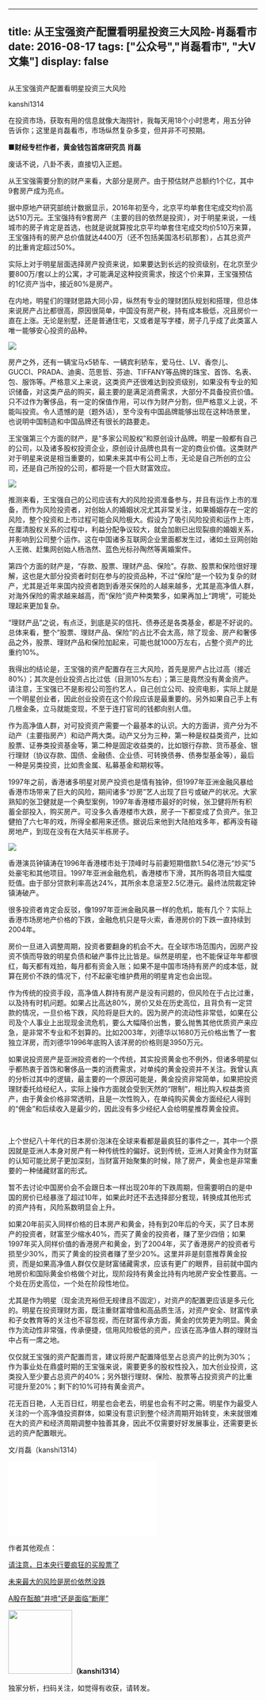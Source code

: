 
---
title:  从王宝强资产配置看明星投资三大风险-肖磊看市
date: 2016-08-17
tags: ["公众号","肖磊看市", "大V文集"]
display: false
---


## 



从王宝强资产配置看明星投资三大风险




kanshi1314




在投资市场，获取有用的信息就像大海捞针，我每天用18个小时思考，用五分钟告诉你；这里是肖磊看市，市场纵然复杂多变，但并非不可预期。


<a name="OLE_LINK14"></a>**■财经专栏作者，黄金钱包首席研究员 肖磊**



废话不说，八卦不表，直接切入正题。



从王宝强需要分割的财产来看，大部分是房产。由于预估财产总额约1个亿，其中9套房产成为亮点。

据中原地产研究部统计数据显示，2016年初至今，北京平均单套住宅成交均价高达510万元。王宝强持有9套房产（主要的目的依然是投资），对于明星来说，一线城市的房子肯定是首选，也就是说就算按北京平均单套住宅成交均价510万来算，王宝强持有的房产总价值就达4400万（还不包括美国洛杉矶那套），占其总资产的比重肯定超过50%。



实际上对于明星层面选择房产投资来说，如果要达到长远的投资级别，在北京至少要800万/套以上的公寓，才可能满足这种投资需求，按这个价来算，王宝强预估的1亿资产当中，接近80%是房产。



在内地，明星们的理财思路大同小异，纵然有专业的理财团队规划和搭理，但总体来说房产占比都很高，原因很简单，中国没有房产税，持有成本极低，况且房价一直在上涨。无论是别墅，还是普通住宅，又或者是写字楼，房子几乎成了此类富人唯一能够安心投资的品种。

<img data-s="300,640" data-type="jpeg" src="http://mmbiz.qpic.cn/mmbiz_jpg/rIYcHn0KrPSCXmjIaRwicrmiat1AiaJjtVHM6ibicUPvcbRrZ5mR0iamo39cEiatLDvuKEr6wrwoKMlmEEjgDdEJ6feTQ/0?wx_fmt=jpeg" data-ratio="0.75" data-w=""/>

房产之外，还有一辆宝马x5轿车、一辆宾利轿车，爱马仕、LV、香奈儿、GUCCI、PRADA、迪奥、范思哲、芬迪、TIFFANY等品牌的珠宝、首饰、名表、包、服饰等。严格意义上来说，这类资产还很难达到投资级别，如果没有专业的知识储备，对这类产品的购买，最主要的是满足消费需求，大部分不具备投资价值。只不过作为奢侈品，有一定的保值作用，可以作为财产分割，但严格意义上说，不能叫投资。令人遗憾的是（题外话），至今没有中国品牌能够出现在这种场景里，也说明中国制造和中国品牌还有很长的路要走。



王宝强第三个方面的财产，是“多家公司股权”和原创设计品牌。明星一般都有自己的公司，以及诸多股权投资企业，原创设计品牌也具有一定的商业价值。这类财产对于明星来说是相当重要的，如果未来其中有公司上市，无论是自己所创的立公司，还是自己所投的公司，都将是一个巨大财富效应。

<img data-s="300,640" data-type="png" src="http://mmbiz.qpic.cn/mmbiz_png/rIYcHn0KrPSCXmjIaRwicrmiat1AiaJjtVHJickEGGnMRia3FfRSJc6W7HmaOOe6ZPej0XA8iatKnAg4iaiaAJ9GLjiaGFg/0?wx_fmt=png" data-ratio="0.47334754797441364" data-w="469"/>

推测来看，王宝强自己的公司应该有大的风险投资准备参与，并且有运作上市的准备，而作为风险投资者，对创始人的婚姻状况尤其非常关注，如果婚姻存在一定的风险，整个投资和上市过程可能会风险极大。假设为了吸引风险投资和运作上市，在厘清股权关系的过程中，利益分配争议较大，就会加剧已出现裂痕的婚姻关系，并影响到公司整个运作。这在中国诸多互联网企业里面都发生过，诸如土豆网创始人王微、赶集网创始人杨浩然、蓝色光标孙陶然等离婚案件。



第四个方面的财产是，“存款、股票、理财产品、保险”。存款、股票和保险很好理解，这也是大部分投资者时刻在参与的投资品种，不过“保险”是一个较为复杂的财产，尤其是近年来国内投资者跑到香港买保险的人越来越多，尤其是高净值人群，对海外保险的需求越来越高，而“保险”资产种类繁多，如果再加上“跨境”，可能处理起来更加复杂。



“理财产品”之说，有点泛，到底是买的信托、债券还是各类基金，都是不好说的。总体来看，整个“股票、理财产品、保险”的占比不会太高，除了现金、房产和奢侈品之外，股票、理财产品和保险加起来，可能也就1000万左右，占整个资产的比重约10%。



我得出的结论是，王宝强的资产配置存在三大风险，首先是房产占比过高（接近80%）；其次是创业投资占比过低（目测10%左右）；第三是竟然没有黄金资产。请注意，王宝强已不是影视公司签约艺人，自己创立公司、投资电影，实际上就是一个明星创业者，因此创业投资在这个阶段应该是最重要的。另外如果自己手上有几根金条，立马就能变现，不至于连打官司的钱都向别人借。



作为高净值人群，对可投资资产需要一个最基本的认识。大的方面讲，资产分为不动产（主要指房产）和动产两大类。动产又分为三种，第一种是权益类资产，比如股票、证券类投资基金等，第二种是固定收益类的，比如银行存款、货币基金、银行理财（协议存款、国债、金融债、企业债、可转换债券、债券型基金等），最后一种是另类投资，比如贵金属、私募基金和期权等。



1997年之前，香港诸多明星对房产投资也是情有独钟，但1997年亚洲金融风暴给香港市场带来了巨大的风险，期间诸多“炒房”艺人出现了巨亏或破产的状况。大家熟知的张卫健就是一个典型案例，1997年香港楼市最好的时候，张卫健将所有积蓄全部投入，购买房产。可没多久香港楼市大跌，房子一下都变成了负资产。张卫健拍了六七年的戏，所得全都用来还债。据说后来他到大陆拍戏多年，都再没有碰房地产，到现在没有在大陆买半栋房子。

<img data-type="gif" src="http://mmbiz.qpic.cn/mmbiz_png/rIYcHn0KrPSCXmjIaRwicrmiat1AiaJjtVHf8nibcPoJdibsUqheF7pdm78htHJsRhKnIoE3HMibsoTHs8AMV1Hp4evg/0?wx_fmt=gif" data-ratio="0.42805755395683454" data-w=""/>

香港演员钟镇涛在1996年香港楼市处于顶峰时与前妻短期借款1.54亿港元“炒买”5处豪宅和其他项目。1997年亚洲金融危机，香港楼市下滑，其所购各项目大幅度贬值。由于部分贷款利率高达24%，其所余本息滚至2.5亿港元。最终法院裁定钟镇涛破产。



很多投资者肯定会反驳，像1997年亚洲金融风暴一样的危机，能有几个？实际上香港市场房地产价格的下跌，金融危机只是导火索，香港房价的下跌一直持续到2004年。



房价一旦进入调整周期，投资者要翻身的机会不大。在全球市场范围内，因房产投资不慎而导致的明星负债和破产事件比比皆是。纵然是明星，也不能保证年年都很红，每天都有戏拍，每月都有资金入账；如果不是中国市场持有房产的成本低，就算在房价不跌的情况下，付不起豪宅维护费用的明星肯定也会出现。



作为传统的投资手段，高净值人群持有房产是没有问题的，但风险在于占比过重，以及持有时机问题。如果占比高达80%，房价又处在历史高位，且背负有一定贷款的情况，一旦价格下跌，风险将是巨大的。因为房产的流动性非常低，如果在公司及个人事业上出现现金流危机，要么大幅降价出售，要么抛售其他优质资产来应急，是非常不专业和不划算的。比如2003年，刘德华以1680万元价格出售了一套独立洋房，而刘德华1996年底购入该洋房的价格则是3950万元。



如果说投资房产是亚洲投资者的一个传统，其实投资黄金也不例外，但诸多明星似乎都热衷于首饰和奢侈品一类的消费需求，对单纯的黄金投资并不关注。我曾认真的分析过其中的逻辑，最主要的一个原因可能是，黄金投资非常简单，如果把投资理财委托给经纪人，实际上操作方面就会受到天然的“限制”，相比购入权益类资产，由于黄金价格非常透明，且是一次性购入，在单纯购买黄金方面经纪人得到的“佣金”和后续收入是最少的，因此没有多少经纪人会给明星推荐黄金投资。

&nbsp;

上个世纪八十年代的日本房价泡沫在全球来看都是最疯狂的事件之一，其中一个原因就是亚洲人本身对房产有一种传统性的偏好。说到传统，亚洲人对黄金作为财富的认知可能比房子更加深刻，当财富开始聚集的时候，除了房产，黄金也是非常重要的一种储藏财富的形式。



暂不去讨论中国房价会不会跟日本一样出现20年的下跌周期，但需要明白的是中国的房价已经暴涨了超过10年，如果此时还不去选择部分套现，转换成其他形式的资产持有，风险系数明显会上升。



如果20年前买入同样价格的日本房产和黄金，持有到20年后的今天，买了日本房产的投资者，财富至少缩水40%，而买了黄金的投资者，赚了至少四倍；如果1997年买入同样价值的香港房产和黄金，到了2004年，买了香港房产的投资者亏损至少30%，而买了黄金的投资者赚了至少20%。这里并非是刻意推荐黄金投资，而是如果高净值人群仅仅是财富储藏需求，应该有更广的眼界，目前就中国内地房价和国际黄金价格做个对比，现阶段持有黄金比持有内地房产安全性要高。一个处在历史高位，一个处在阶段性地位。



尤其是作为明星（现金流充裕但无规律且不固定），对资产的配置更应该是多元化的。明星在投资理财方面，既注重财富增值和高品质生活，对资产安全、财富传承和子女教育等的关注也不容忽视，而在财富传承方面，黄金的优势更为明显。黄金作为流动性非常强，传承便捷，信用风险极低的资产，应该在高净值人群的理财当中占有一席之地。



仅仅就王宝强的资产配置而言，建议将房产配置降低至占总资产的比例为30%；作为事业处在鼎盛时期的王宝强来说，需要更多的股权性投入，加大创业投资，这类投入至少要占总资产的40%；另外银行理财、保险、股票等占投资资产的比重可提升至20%；剩下的10%可持有黄金资产。

<font face="宋体">花无百日艳，人无百日红，明星也会老去，明星也会有不时之需。明星作为最受人关注的一个高净值投资群体，如果没有意识到整个经济周期开始转变，未来就很难在大的资产和经济周期调整中独善其身，因此不仅需要好好发展事业，还需要更长远的资产配置眼光。</font>

文/肖磊（kanshi1314）



<iframe scrolling="no" frameborder="0" class="vote_iframe js_editor_vote_card" data-display-style="height: 280px;" data-display-src="/cgi-bin/readtemplate?t=vote/vote-new_tmpl&amp;__biz=MjM5MDU4MjY2MA==&amp;supervoteid=4460088&amp;token=532748891&amp;lang=zh_CN" src="/mp/newappmsgvote?action=show&amp;__biz=MjM5MDU4MjY2MA==&amp;supervoteid=4460088#wechat_redirect" data-supervoteid="4460088" allowfullscreen=""></iframe>



作者其他观点：



[请注意，日本央行要疯狂的买股票了](http://mp.weixin.qq.com/s?__biz=MjM5MDU4MjY2MA==&amp;mid=2652854045&amp;idx=1&amp;sn=83848f3a32c915566039b696f809f89f&amp;scene=21#wechat_redirect)



[未来最大的风险是房价依然没跌](http://mp.weixin.qq.com/s?__biz=MjM5MDU4MjY2MA==&amp;mid=2652854036&amp;idx=1&amp;sn=7149f755e46f90244d419b8bcb1c31e2&amp;scene=21#wechat_redirect)



[A股在酝酿“井喷”还是面临“断崖”](http://mp.weixin.qq.com/s?__biz=MjM5MDU4MjY2MA==&amp;mid=2652854025&amp;idx=1&amp;sn=8f389bb4d5b2091cb64f79e46db1be9f&amp;scene=21#wechat_redirect)



<img data-s="300,640" data-type="png" data-ratio="1" data-w="129" width="129px" width="129px" src="http://mmbiz.qpic.cn/mmbiz/rIYcHn0KrPQ4nqiakSpAnZPNSBYdTtpdCELmtbN8iasCKX0AXDKwVJIq1gWcaGVbdt83BgU9ibs9W4vKo34H3ZOBw/640?" style="box-sizing: border-box !important; word-wrap: break-word !important; visibility: visible !important; width: 129px !important;"/>**（kanshi1314）**

 独家分析，扫码关注，如觉得有收获，请转发。

&nbsp;

&nbsp;

&nbsp;

&nbsp;










